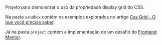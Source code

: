 Projeto para demonstrar o uso da propriedade display grid do CSS.

Na pasta `sandbox` contém os exemplos explorados no artigo [Css Grid - O que você precisa saber](https://medium.com/@lucasalvessm/css-grid-o-que-voc%C3%AA-precisa-saber-fb0e882e758).

Já na pasta `project` contém a implementação de um desafio do [Frontend Mentor](https://www.frontendmentor.io/challenges/testimonials-grid-section-Nnw6J7Un7).

